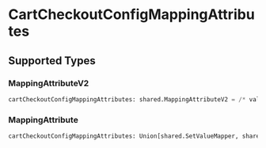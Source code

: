 # CartCheckoutConfigMappingAttributes


## Supported Types

### MappingAttributeV2

```python
cartCheckoutConfigMappingAttributes: shared.MappingAttributeV2 = /* values here */
```

### MappingAttribute

```python
cartCheckoutConfigMappingAttributes: Union[shared.SetValueMapper, shared.CopyValueMapper, shared.AppendValueMapper] = /* values here */
```

